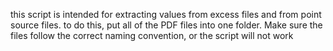 this script is intended for extracting values from excess files and from point source files. to do this, put all of the PDF files into one folder. Make sure the files follow the correct naming convention, or the script will not work

